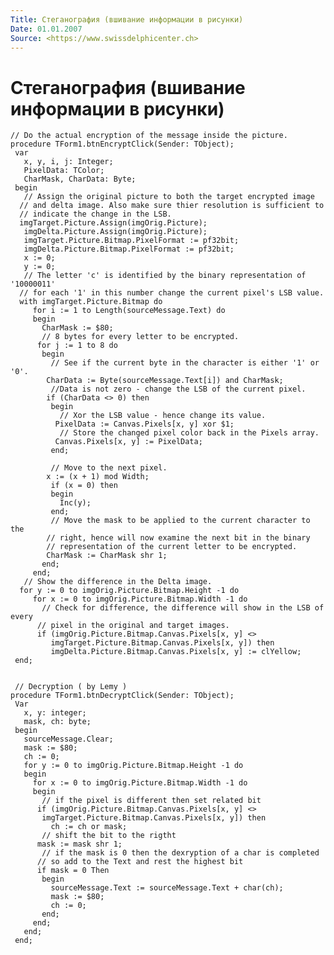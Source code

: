 ```yaml
---
Title: Стеганография (вшивание информации в рисунки)
Date: 01.01.2007
Source: <https://www.swissdelphicenter.ch>
---
```



Стеганография (вшивание информации в рисунки)
=============================================


    // Do the actual encryption of the message inside the picture. 
    procedure TForm1.btnEncryptClick(Sender: TObject);
     var
       x, y, i, j: Integer;
       PixelData: TColor;
       CharMask, CharData: Byte;
     begin
       // Assign the original picture to both the target encrypted image 
      // and delta image. Also make sure thier resolution is sufficient to 
      // indicate the change in the LSB. 
      imgTarget.Picture.Assign(imgOrig.Picture);
       imgDelta.Picture.Assign(imgOrig.Picture);
       imgTarget.Picture.Bitmap.PixelFormat := pf32bit;
       imgDelta.Picture.Bitmap.PixelFormat := pf32bit;
       x := 0;
       y := 0;
       // The letter 'c' is identified by the binary representation of '10000011' 
      // for each '1' in this number change the current pixel's LSB value. 
      with imgTarget.Picture.Bitmap do
         for i := 1 to Length(sourceMessage.Text) do
         begin
           CharMask := $80;
           // 8 bytes for every letter to be encrypted. 
          for j := 1 to 8 do
           begin
             // See if the current byte in the character is either '1' or '0'. 
            CharData := Byte(sourceMessage.Text[i]) and CharMask;
             //Data is not zero - change the LSB of the current pixel. 
            if (CharData <> 0) then
             begin
               // Xor the LSB value - hence change its value. 
              PixelData := Canvas.Pixels[x, y] xor $1;
               // Store the changed pixel color back in the Pixels array. 
              Canvas.Pixels[x, y] := PixelData;
             end;
     
             // Move to the next pixel. 
            x := (x + 1) mod Width;
             if (x = 0) then
             begin
               Inc(y);
             end;
             // Move the mask to be applied to the current character to the 
            // right, hence will now examine the next bit in the binary 
            // representation of the current letter to be encrypted. 
            CharMask := CharMask shr 1;
           end;
         end;
       // Show the difference in the Delta image. 
      for y := 0 to imgOrig.Picture.Bitmap.Height -1 do
         for x := 0 to imgOrig.Picture.Bitmap.Width -1 do
           // Check for difference, the difference will show in the LSB of every 
          // pixel in the original and target images. 
          if (imgOrig.Picture.Bitmap.Canvas.Pixels[x, y] <>
             imgTarget.Picture.Bitmap.Canvas.Pixels[x, y]) then
             imgDelta.Picture.Bitmap.Canvas.Pixels[x, y] := clYellow;
     end;
     
     
     // Decryption ( by Lemy ) 
    procedure TForm1.btnDecryptClick(Sender: TObject);
     Var
       x, y: integer;
       mask, ch: byte;
     begin
       sourceMessage.Clear;
       mask := $80;
       ch := 0;
       for y := 0 to imgOrig.Picture.Bitmap.Height -1 do
       begin
         for x := 0 to imgOrig.Picture.Bitmap.Width -1 do
         begin
           // if the pixel is different then set related bit 
          if (imgOrig.Picture.Bitmap.Canvas.Pixels[x, y] <>
           imgTarget.Picture.Bitmap.Canvas.Pixels[x, y]) then
             ch := ch or mask;
           // shift the bit to the rigtht 
          mask := mask shr 1;
           // if the mask is 0 then the dexryption of a char is completed 
          // so add to the Text and rest the highest bit 
          if mask = 0 Then
           begin
             sourceMessage.Text := sourceMessage.Text + char(ch);
             mask := $80;
             ch := 0;
           end;
         end;
       end;
     end;

